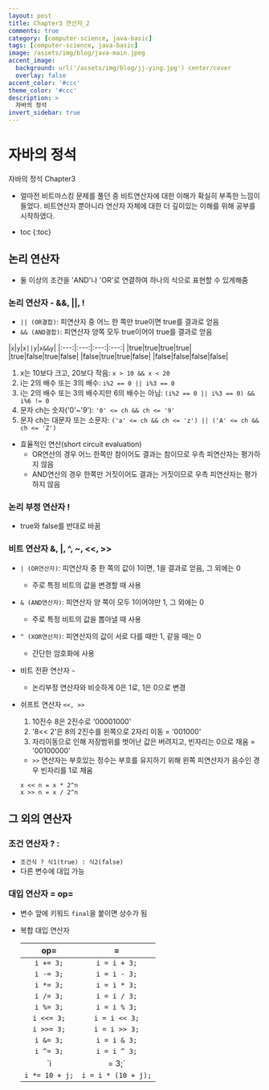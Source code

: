 ```yaml
---
layout: post
title: Chapter3 연산자_2
comments: true
category: [computer-science, java-basic]
tags: [computer-science, java-basic]
image: /assets/img/blog/java-main.jpeg
accent_image: 
  background: url('/assets/img/blog/jj-ying.jpg') center/cover
  overlay: false
accent_color: '#ccc'
theme_color: '#ccc'
description: >
  자바의 정석
invert_sidebar: true
---
```


# 자바의 정석

자바의 정석 Chapter3
- 얼마전 비트마스킹 문제를 풀던 중 비트연산자에 대한 이해가 확실히 부족한 느낌이 들었다. 비트연산자 뿐아니라 연산자 자체에 대한 더 깊이있는 이해를 위해 공부를 시작하였다.

* toc
{:toc}

## 논리 연산자
- 둘 이상의 조건을 'AND'나 'OR'로 연결하여 하나의 식으로 표현할 수 있게해줌

### 논리 연산자 - &&, ||, !
- `|| (OR결합)`: 피연산자 중 어느 한 쪽만 true이면 true를 결과로 얻음
- `&& (AND결합)`: 피연산자 양쪽 모두 true이어야 true를 결과로 얻음

|`x`|`y`|`x||y`|`x&&y`|
|:---:|:---:|:---:|:---:|
|true|true|true|true|
|true|false|true|false|
|false|true|true|false|
|false|false|false|false|

1. x는 10보다 크고, 20보다 작음: `x > 10 && x < 20`
2. i는 2의 배수 또는 3의 배수: `i%2 == 0 || i%3 == 0`
3. i는 2의 배수 또는 3의 배수지만 6의 배수는 아님: `(i%2 == 0 || i%3 == 0) && i%6 != 0`
4. 문자 ch는 숫자('0'~'9'): `'0' <= ch && ch <= '9'`
5. 문자 ch는 대문자 또는 소문자: `('a' <= ch && ch <= 'z') || ('A' <= ch && ch <= 'Z')`

- 효율적인 연산(short circuit evaluation)
  - OR연산의 경우 어느 한쪽만 참이어도 결과는 참이므로 우측 피연산자는 평가하지 않음
  - AND연산의 경우 한쪽만 거짓이어도 결과는 거짓이므로 우측 피연산자는 평가하지 않음

### 논리 부정 연산자 !
- true와 false를 반대로 바꿈

### 비트 연산자 &, |, ^, ~, <<, >>
- `| (OR연산자)`: 피연산자 중 한 쪽의 값이 1이면, 1을 결과로 얻음, 그 외에는 0
  - 주로 특정 비트의 값을 변경할 때 사용
- `& (AND연산자)`: 피연산자 양 쪽이 모두 1이어야만 1, 그 외에는 0
  - 주로 특정 비트의 값을 뽑아낼 때 사용
- `^ (XOR연산자)`: 피연산자의 값이 서로 다를 때만 1, 같을 때는 0
  - 간단한 암호화에 사용

- 비트 전환 연산자 `~`
  - 논리부정 연산자와 비슷하게 0은 1로, 1은 0으로 변경

- 쉬프트 연산자 `<<, >>`
  1. 10진수 8은 2진수로 '00001000'
  2. '8<< 2'은 8의 2진수를 왼쪽으로 2자리 이동 = '001000'
  3. 자리이동으로 인해 저장범위를 벗어난 값은 버려지고, 빈자리는 0으로 채움 = '00100000'
  - `>>` 연산자는 부호있는 정수는 부호를 유지하기 위해 왼쪽 피연산자가 음수인 경우 빈자리를 1로 채움
  ```
  x << n = x * 2^n
  x >> n = x / 2^n
  ```

## 그 외의 연산자

### 조건 연산자 ? :
- `조건식 ? 식1(true) : 식2(false)`
- 다른 변수에 대입 가능

### 대입 연산자 = op=
- 변수 앞에 키워드 `final`을 붙이면 상수가 됨
- 복합 대입 연산자

  |op=|=|
  |:---:|:---:|
  |`i += 3;`|`i = i + 3;`|
  |`i -= 3;`|`i = i - 3;`|
  |`i *= 3;`|`i = i * 3;`|
  |`i /= 3;`|`i = i / 3;`|
  |`i %= 3;`|`i = i % 3;`|
  |`i <<= 3;`|`i = i << 3;`|
  |`i >>= 3;`|`i = i >> 3;`|
  |`i &= 3;`|`i = i & 3;`|
  |`i ^= 3;`|`i = i ^ 3;`|
  |`i |= 3;`|`i = i | 3;`|
  |`i *= 10 + j;`|`i = i * (10 + j);`|

